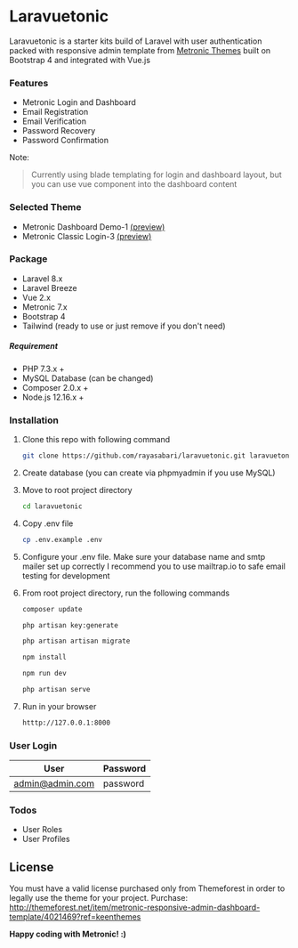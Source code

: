 # Laravuetonic

Laravuetonic is a starter kits build of Laravel with user authentication packed with responsive admin template from [Metronic Themes](http://www.keenthemes.com/) built on Bootstrap 4 and integrated with Vue.js

### Features

  - Metronic Login and Dashboard
  - Email Registration
  - Email Verification
  - Password Recovery
  - Password Confirmation

Note:
> Currently using blade templating for login and dashboard layout, but you can use vue component into the dashboard content

### Selected Theme
  - Metronic Dashboard Demo-1 [(preview)](https://preview.keenthemes.com/metronic/demo1/index.html)
  - Metronic Classic Login-3 [(preview)](https://preview.keenthemes.com/metronic/demo1/custom/pages/login/classic/login-3.html)

### Package
  - Laravel 8.x
  - Laravel Breeze
  - Vue 2.x
  - Metronic 7.x
  - Bootstrap 4
  - Tailwind (ready to use or just remove if you don't need)

##### Requirement

* PHP 7.3.x +
* MySQL Database (can be changed)
* Composer 2.0.x +
* Node.js 12.16.x +

### Installation

1. Clone this repo with following command 
    ```sh
    git clone https://github.com/rayasabari/laravuetonic.git laravuetonic
    ```

2. Create database (you can create via phpmyadmin if you use MySQL)
2. Move to root project directory
    ```sh
    cd laravuetonic
    ```

3. Copy .env file
    ```sh
    cp .env.example .env
    ```

4. Configure your .env file. Make sure your database name and smtp mailer set up correctly
    I recommend you to use mailtrap.io to safe email testing for development

5. From root project directory, run the following commands
     ```sh
    composer update
    ```
     ```sh
    php artisan key:generate
    ```
     ```sh
    php artisan artisan migrate
    ```
    ```sh
    npm install
    ```
    ```sh
    npm run dev
    ```
    ```sh
    php artisan serve
    ```
    
6. Run in your browser
    ```sh
    htttp://127.0.0.1:8000
    ```
### User Login

| User | Password |
| ------ | ------ |
| admin@admin.com | password |



### Todos
 - User Roles
 - User Profiles

License
----
You must have a valid license purchased only from Themeforest in order to legally use the theme for your project.
Purchase:  http://themeforest.net/item/metronic-responsive-admin-dashboard-template/4021469?ref=keenthemes



**Happy coding with Metronic! :)**

